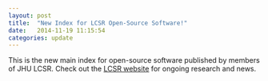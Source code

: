```yaml
---
layout: post
title:  "New Index for LCSR Open-Source Software!"
date:   2014-11-19 11:15:54
categories: update
---
```


This is the new main index for open-source software published by
members of JHU LCSR. Check out the [LCSR website][lcsr] for ongoing
research and news.

[lcsr]:      http://lcsr.jhu.edu
